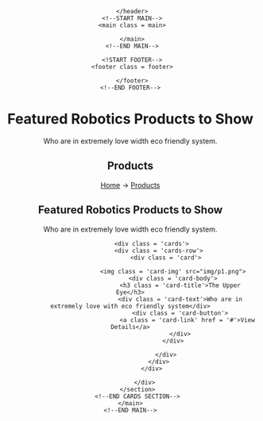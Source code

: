 <!DOCTYPE html>
<html lang="en">
<head>
    <meta charset="UTF-8">
    <meta name="viewport" content="width=device-width, initial-scale=1.0">
    <meta http-equiv="X-UA-Compatible" content="ie=edge">
    <title>Robotics</title>
</head>
<body>
     <!--START HEADER-->
     <header class= header>

     </header>
     <!--START MAIN-->
     <main class = main>

     </main>
     <!--END MAIN-->

     <!START FOOTER-->
     <footer class = footer>

     </footer>
     <!--END FOOTER--> 
</body>
      <div class = cards-text>
             <h1 class = cards-title>Featured Robotics Products to Show</h1>
             <div class = cards-description>Who are in extremely love width eco friendly system.</div>
      </div>
    <!--START MAIN-->
    <main class = 'main'>
        <!--START BANNER SECTION-->
        <section class = 'banner-section'>
            <div class = 'container'>  
                <div class = 'banner-text'>
                    <h1 class = 'banner-title'>Products</h1>
                    <div class = 'banner-description'> 
                        <a href = '#' class = 'menu-link'>Home</a> &#x2192 <a href = '#' class = 'menu-link'>Products</a>
                    </div>
                </div>
            </div>
        </section>
        <!--END BANNER SECTION-->
        <!--START CARDS SECTION-->
        <section class = 'cards-section'>
            <a name = 'metka'>
            <div class = 'container'>
                    <a name = 'metka'></a>
                <div class = 'cards-text'>
                    <h1 class = 'cards-title'>Featured Robotics Products to Show</h1>
                    <div class = 'cards-description'>Who are in extremely love width eco friendly system.</div>
                </div>

                <div class = 'cards'>
                    <div class = 'cards-row'>
                        <div class = 'card'>

                            <img class = 'card-img' src="img/p1.png">
                            <div class = 'card-body'>
                                <h3 class = 'card-title'>The Upper Eye</h3>
                                <div class = 'card-text'>Who are in extremely love with eco friendly system</div>
                                <div class = 'card-button'>
                                    <a class = 'card-link' href = '#'>View Details</a>
                                </div>
                            </div>

                        </div>
                    </div>
                </div>

            </div>
        </section>
        <!--END CARDS SECTION-->
    </main>
    <!--END MAIN-->
                 
